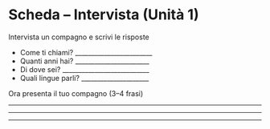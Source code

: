 # Scheda – Intervista (Unità 1)

Intervista un compagno e scrivi le risposte
- Come ti chiami? ________________________
- Quanti anni hai? _______________________
- Di dove sei? ___________________________
- Quali lingue parli? _____________________

Ora presenta il tuo compagno (3–4 frasi)
____________________________________________________
____________________________________________________
____________________________________________________